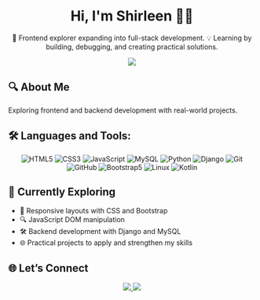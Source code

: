 <h1 align="center">Hi, I'm Shirleen 👩‍💻</h1>

<p align="center">
🌿 Frontend explorer expanding into full-stack development.  
💡 Learning by building, debugging, and creating practical solutions.
</p>

<p align="center">
  <img src="https://readme-typing-svg.herokuapp.com?font=Fira+Code&size=20&duration=2500&pause=1000&color=F77E21&center=true&vCenter=true&width=435&lines=Always+learning.;Building+projects+to+grow.;Exploring+frontend+and+backend+dev.">
</p>



## 🔍 About Me

Exploring frontend and backend development with real-world projects.


## 🛠 Languages and Tools:

<div align="center"> 

![HTML5](https://img.shields.io/badge/HTML5-e34c26?style=for-the-badge&logo=html5&logoColor=white)
![CSS3](https://img.shields.io/badge/CSS3-264de4?style=for-the-badge&logo=css3&logoColor=white)
![JavaScript](https://img.shields.io/badge/JavaScript-f7df1e?style=for-the-badge&logo=javascript&logoColor=black)
![MySQL](https://img.shields.io/badge/MySQL-00758F?style=for-the-badge&logo=mysql&logoColor=white)
![Python](https://img.shields.io/badge/Python-3776AB?style=for-the-badge&logo=python&logoColor=white)
![Django](https://img.shields.io/badge/Django-092E20?style=for-the-badge&logo=django&logoColor=white)
![Git](https://img.shields.io/badge/Git-F05032?style=for-the-badge&logo=git&logoColor=white)
![GitHub](https://img.shields.io/badge/GitHub-181717?style=for-the-badge&logo=github&logoColor=white)
![Bootstrap5](https://img.shields.io/badge/Bootstrap-7952B3?style=for-the-badge&logo=bootstrap&logoColor=white)
![Linux](https://img.shields.io/badge/Linux-FCC624?style=for-the-badge&logo=linux&logoColor=black)
![Kotlin](https://img.shields.io/badge/Kotlin-%230095D5.svg?style=for-the-badge&logo=kotlin&logoColor=white)

</div>


## 🎯 Currently Exploring

- 📱 Responsive layouts with CSS and Bootstrap  
- 🔍 JavaScript DOM manipulation  
- 🛠 Backend development with Django and MySQL  
- 🌐 Practical projects to apply and strengthen my skills  

## 🌐 Let’s Connect

<p align="center">
  <a href="https://github.com/shirlingggg">
    <img src="https://img.shields.io/badge/GitHub-%23121011.svg?style=for-the-badge&logo=github&logoColor=white"/>
  </a>
  <a href="https://www.linkedin.com/in/shirleen-k-baa798310?utm_source=share&utm_campaign=share_via&utm_content=profile&utm_medium=android_app/" target="_blank">
    <img src="https://img.shields.io/badge/LinkedIn-%230077B5.svg?style=for-the-badge&logo=linkedin&logoColor=white"/>
  </a>
</p>